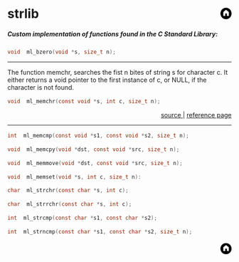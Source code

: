 # strlib <a href=https://github.com/iamsiriil><img src=https://github.com/iamsiriil/iamsiriil/blob/main/homepage-icon-png.png align="right" width="25"></a>


##### Custom implementation of functions found in the C Standard Library:

```c
void  ml_bzero(void *s, size_t n);
```

<hr>

The function memchr, searches the fist n bites of string s for character c. It either returns a void pointer to the first instance of c, or NULL, if the character is not found.

```c
void  ml_memchr(const void *s, int c, size_t n);
```
<div align="right">
  <p>
    <a href="https://github.com/iamsiriil/c_myclib/blob/master/strlib/src/ml_memchr.c">source
    </a> | 
    <a href="https://linux.die.net/man/3/memchr">
    reference page
    </a>
  </p>
</div>

<hr>

```c
int  ml_memcmp(const void *s1, const void *s2, size_t n);
```

```c
void  ml_memcpy(void *dst, const void *src, size_t n);
```

```c
void  ml_memmove(void *dst, const void *src, size_t n);
```

```c
void  ml_memset(void *s, int c, size_t n):
```

```c
char  ml_strchr(const char *s, int c);
```

```c
char  ml_strrchr(const char *s, int c);
```

```c
int  ml_strcmp(const char *s1, const char *s2);
```

```c
int  ml_strncmp(const char *s1, const char *s2, size_t n);
```

<a href=https://github.com/iamsiriil><img src=https://github.com/iamsiriil/iamsiriil/blob/main/homepage-icon-png.png align="right" width="25"></a>
